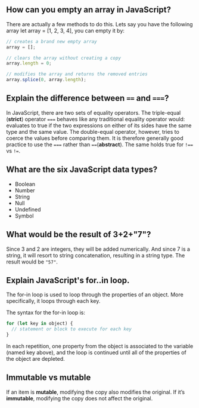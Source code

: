 ## How can you empty an array in JavaScript?
There are actually a few methods to do this. Lets say you have the following array let array = [1, 2, 3, 4], you can empty it by:
```javascript
// creates a brand new empty array
array = [];

// clears the array without creating a copy
array.length = 0;

// modifies the array and returns the removed entries
array.splice(0, array.length);
```
## Explain the difference between `==` and `===`?
In JavaScript, there are two sets of equality operators. The triple-equal (**strict**) operator `===` behaves like any traditional equality operator would: evaluates to true if the two expressions on either of its sides have the same type and the same value. The double-equal operator, however, tries to coerce the values before comparing them. It is therefore generally good practice to use the `===` rather than `==`(**abstract**). The same holds true for `!==` vs `!=`.

## What are the six JavaScript data types?
- Boolean
- Number
- String
- Null
- Undefined
- Symbol

## What would be the result of 3+2+"7"?
Since 3 and 2 are integers, they will be added numerically. And since 7 is a string, it will resort to string concatenation, resulting in a string type. The result would be `"57"`.

## Explain JavaScript's for..in loop.
The for-in loop is used to loop through the properties of an object. More specifically, it loops through each key.

The syntax for the for-in loop is:
```javascript
for (let key in object) {
  // statement or block to execute for each key
}
```
In each repetition, one property from the object is associated to the variable (named key above), and the loop is continued until all of the properties of the object are depleted.

## Immutable vs mutable
If an item is **mutable**, modifying the copy also modifies the original. If it’s **immutable**, modifying the copy does not affect the original.